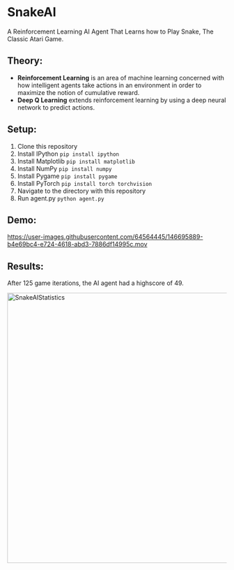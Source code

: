 # SnakeAI
A Reinforcement Learning AI Agent That Learns how to Play Snake, The Classic Atari Game.

## Theory: ##
- **Reinforcement Learning** is an area of machine learning concerned with how intelligent agents take actions in an environment in order to maximize the notion of cumulative reward.<br />
- **Deep Q Learning** extends reinforcement learning by using a deep neural network to predict actions.<br />


## Setup: ##
1. Clone this repository
2. Install IPython
`pip install ipython`
4. Install Matplotlib
`pip install matplotlib`
4. Install NumPy
`pip install numpy`
5. Install Pygame
`pip install pygame`
6. Install PyTorch
`pip install torch torchvision`
7. Navigate to the directory with this repository
8. Run agent.py
`python agent.py`

## Demo: ##

https://user-images.githubusercontent.com/64564445/146695889-b4e69bc4-e724-4618-abd3-7886df14995c.mov


## Results: ##
After 125 game iterations, the AI agent had a highscore of 49.<br />

<img width="619" alt="SnakeAIStatistics" src="https://user-images.githubusercontent.com/64564445/146695791-0b5d5cd1-74a7-4e2e-ad57-8cd3602151de.png">
